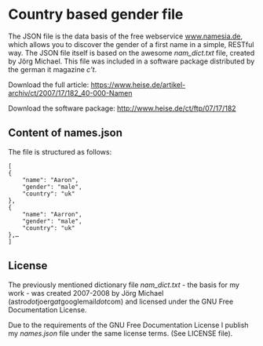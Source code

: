 # Country based gender file
The JSON file is the data basis of the free webservice www.namesia.de, which allows you to discover the gender of a first name in a simple, RESTful way. The JSON file itself is based on the awesome *nam_dict.txt* file, created by Jörg Michael. This file was included in a software package distributed by the german it magazine *c't*.

Download the full article: https://www.heise.de/artikel-archiv/ct/2007/17/182_40-000-Namen

Download the software package: http://www.heise.de/ct/ftp/07/17/182

## Content of names.json
The file is structured as follows:

	[
  	{
    	"name": "Aaron",
    	"gender": "male",
    	"country": "uk"
  	},
  	{
    	"name": "Aarron",
    	"gender": "male",
    	"country": "uk"
  	},…
	]


## License
The previously mentioned dictionary file *nam_dict.txt* - the basis for my work - was created 2007-2008 by Jörg Michael (astro*dot*joerg*at*googlemail*dot*com) and licensed under the GNU Free Documentation License.

Due to the requirements of the GNU Free Documentation License I publish my *names.json* file under the same license terms. (See LICENSE file).